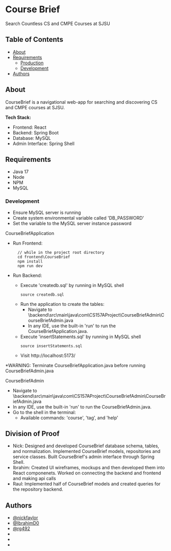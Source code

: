 # Course Brief
Search Countless CS and CMPE Courses at SJSU
## Table of Contents
- [About](#about)
- [Requirements](#requirements)
  - [Production](#production)
  - [Development](#development)
- [Authors](#authors)

## About
CourseBrief is a navigational web-app for searching and discovering CS and CMPE courses at SJSU. 

**Tech Stack:**  
- Frontend: React
- Backend: Spring Boot
- Database: MySQL
- Admin Interface: Spring Shell
## Requirements
- Java 17 
- Node 
- NPM
- MySQL

### Development
- Ensure MySQL server is running
- Create system environmental variable called 'DB_PASSWORD'
- Set the variable to the MySQL server instance password

CourseBriefApplication
- Run Frontend:
  ```
    // while in the project root directory
    cd frontend\CourseBrief
    npm install
    npm run dev
  ```

- Run Backend:
  - Execute 'createdb.sql' by running in MySQL shell
    ```
    source createdb.sql
    ```
  - Run the application to create the tables:
    - Navigate to \backend\src\main\java\com\CS157AProject\CourseBriefAdmin\CourseBriefAdmin.java
    - In any IDE, use the built-in 'run' to run the CourseBriefApplication.java.
  - Execute 'insertStatements.sql' by running in MySQL shell
    ```
    source insertStatements.sql
    ```
  - Visit http://localhost:5173/

 *WARNING: Terminate CourseBriefApplication.java before running CourseBriefAdmin.java
 
CourseBriefAdmin
  - Navigate to \backend\src\main\java\com\CS157AProject\CourseBriefAdmin\CourseBriefAdmin.java
  - In any IDE, use the built-in 'run' to run the CourseBriefAdmin.java.
  - Go to the shell in the terminal:
    - Available commands: 'course', 'tag', and 'help' 


## Division of Proof
- Nick: Designed and developed CourseBrief database schema, tables, and normalization. Implemented CourseBrief models, repositories and service classes. Built CourseBrief's admin interface through Spring Shell.
- Ibrahim: Created UI wireframes, mockups and then developed them into React componenets. Worked on connecting the backend and frontend and making api calls
- Raul: Implemented half of CourseBrief models and created queries for the repository backend. 

## Authors
- [@nickfaylor](https://github.com/nickfaylor)
- [@IbrahimD0](https://github.com/Ibrahimd0)
- [@rg492](https://github.com/rg492)
- 
- 
- 
